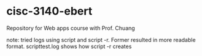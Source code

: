 # cisc-3140-ebert
Repository for Web apps course with Prof. Chuang

note: tried logs using script and script -r. Former resulted in more readable format. scripttest.log shows how script -r creates
